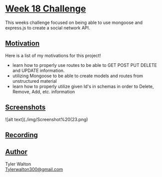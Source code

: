 # <u>**Week 18 Challenge**</u>
This weeks challenge focused on being able to use mongoose and express.js to create a social network API.

## <u>**Motivation**</u>
Here is a list of my motivations for this project!

- learn how to properly use routes to be able to GET POST PUT DELETE and UPDATE information.
- utilizing Mongoose to be able to create models and routes from unstructured material
- learn how to properly utilize given Id's in schemas in order to Delete, Remove, Add, etc. information


## <u>**Screenshots**</u>

![alt text](./img/Screenshot%20(23.png)

## <u>**Recording**</u>


## <u>**Author**</u>

Tyler Walton <br/>
Tylerwalton300@gmail.com